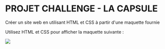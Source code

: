 # PROJET CHALLENGE - LA CAPSULE

Créer un site web en utilisant HTML et CSS à partir d'une maquette fournie

Utilisez HTML et CSS pour afficher la maquette suivante :



<img src="https://lh5.googleusercontent.com/96p95TlQHk1cxP3F_gM2tr7kGunnhez3TMnElEq458gMQdyWg5msfX_1BaqNCOo0zgRWpV_HqpxeIcdPD-evbKhboTwO4g_CFqUNvXfdShk7GUYGQz-Hpy7KS4mO-4WX7Q">

